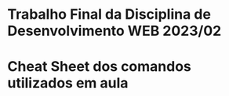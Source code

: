 # Trabalho Final da Disciplina de Desenvolvimento WEB 2023/02

# Cheat Sheet dos comandos utilizados em aula
